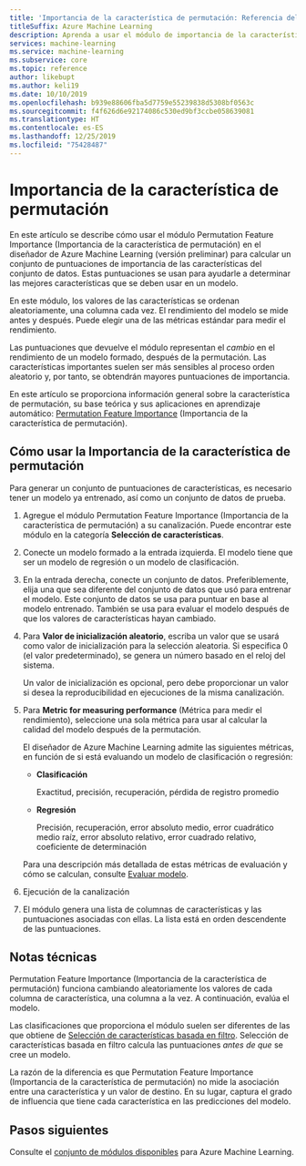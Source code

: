 ```yaml
---
title: 'Importancia de la característica de permutación: Referencia del módulo'
titleSuffix: Azure Machine Learning
description: Aprenda a usar el módulo de importancia de la característica de permutación de Azure Machine Learning para calcular las puntuaciones de importancia de la característica de permutación de las variables de características dado un modelo entrenado y un conjunto de datos de prueba.
services: machine-learning
ms.service: machine-learning
ms.subservice: core
ms.topic: reference
author: likebupt
ms.author: keli19
ms.date: 10/10/2019
ms.openlocfilehash: b939e88606fba5d7759e55239838d5308bf0563c
ms.sourcegitcommit: f4f626d6e92174086c530ed9bf3ccbe058639081
ms.translationtype: HT
ms.contentlocale: es-ES
ms.lasthandoff: 12/25/2019
ms.locfileid: "75428487"
---
```

# <a name="permutation-feature-importance"></a>Importancia de la característica de permutación

En este artículo se describe cómo usar el módulo Permutation Feature Importance (Importancia de la característica de permutación) en el diseñador de Azure Machine Learning (versión preliminar) para calcular un conjunto de puntuaciones de importancia de las características del conjunto de datos. Estas puntuaciones se usan para ayudarle a determinar las mejores características que se deben usar en un modelo.

En este módulo, los valores de las características se ordenan aleatoriamente, una columna cada vez. El rendimiento del modelo se mide antes y después. Puede elegir una de las métricas estándar para medir el rendimiento.

Las puntuaciones que devuelve el módulo representan el *cambio* en el rendimiento de un modelo formado, después de la permutación. Las características importantes suelen ser más sensibles al proceso orden aleatorio y, por tanto, se obtendrán mayores puntuaciones de importancia. 

En este artículo se proporciona información general sobre la característica de permutación, su base teórica y sus aplicaciones en aprendizaje automático: [Permutation Feature Importance](https://blogs.technet.com/b/machinelearning/archive/2015/04/14/permutation-feature-importance.aspx) (Importancia de la característica de permutación).  

## <a name="how-to-use-permutation-feature-importance"></a>Cómo usar la Importancia de la característica de permutación

Para generar un conjunto de puntuaciones de características, es necesario tener un modelo ya entrenado, así como un conjunto de datos de prueba.  

1.  Agregue el módulo Permutation Feature Importance (Importancia de la característica de permutación) a su canalización. Puede encontrar este módulo en la categoría **Selección de características**. 

2.  Conecte un modelo formado a la entrada izquierda. El modelo tiene que ser un modelo de regresión o un modelo de clasificación.  

3.  En la entrada derecha, conecte un conjunto de datos. Preferiblemente, elija una que sea diferente del conjunto de datos que usó para entrenar el modelo. Este conjunto de datos se usa para puntuar en base al modelo entrenado. También se usa para evaluar el modelo después de que los valores de características hayan cambiado.  

4.  Para **Valor de inicialización aleatorio**, escriba un valor que se usará como valor de inicialización para la selección aleatoria. Si especifica 0 (el valor predeterminado), se genera un número basado en el reloj del sistema.

     Un valor de inicialización es opcional, pero debe proporcionar un valor si desea la reproducibilidad en ejecuciones de la misma canalización.  

5.  Para **Metric for measuring performance** (Métrica para medir el rendimiento), seleccione una sola métrica para usar al calcular la calidad del modelo después de la permutación.  

     El diseñador de Azure Machine Learning admite las siguientes métricas, en función de si está evaluando un modelo de clasificación o regresión:  

    -   **Clasificación**

        Exactitud, precisión, recuperación, pérdida de registro promedio  

    -   **Regresión**

        Precisión, recuperación, error absoluto medio, error cuadrático medio raíz, error absoluto relativo, error cuadrado relativo, coeficiente de determinación  

     Para una descripción más detallada de estas métricas de evaluación y cómo se calculan, consulte [Evaluar modelo](evaluate-model.md).  

6.  Ejecución de la canalización  

7.  El módulo genera una lista de columnas de características y las puntuaciones asociadas con ellas. La lista está en orden descendente de las puntuaciones.  


##  <a name="technical-notes"></a>Notas técnicas

Permutation Feature Importance (Importancia de la característica de permutación) funciona cambiando aleatoriamente los valores de cada columna de característica, una columna a la vez. A continuación, evalúa el modelo. 

Las clasificaciones que proporciona el módulo suelen ser diferentes de las que obtiene de [Selección de características basada en filtro](filter-based-feature-selection.md). Selección de características basada en filtro calcula las puntuaciones *antes de que* se cree un modelo. 

La razón de la diferencia es que Permutation Feature Importance (Importancia de la característica de permutación) no mide la asociación entre una característica y un valor de destino. En su lugar, captura el grado de influencia que tiene cada característica en las predicciones del modelo.
  
## <a name="next-steps"></a>Pasos siguientes

Consulte el [conjunto de módulos disponibles](module-reference.md) para Azure Machine Learning. 
